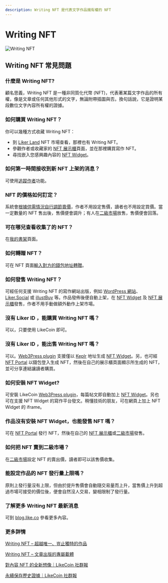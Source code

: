 ```yaml
---
description: Writing NFT 是代表文字作品擁有權的 NFT
---
```


# Writing NFT

![Writing NFT](../../.gitbook/assets/likecoin\_ad115\_writingnft\_b-01.jpeg)

## Writing NFT 常見問題

### 什麼是 Writing NFT?

顧名思義，Writing NFT 是一種非同質化代幣 (NFT)，代表著某篇文字作品的所有權，像是文章或任何其他形式的文字，無論附帶插圖與否。換句話說，它是證明某段數位文字內容所有權的證據。

### 如何購買 Writing NFT？

你可以幾種方式收藏 Writing NFT：

* 到 [Liker Land](https://liker.land/?utm\_source=docs) NFT 市場查看，那裡也有 Writing NFT。
* 參觀作者或收藏家的 [NFT 展示櫃](collect-writing-nft/nft-portfolio.md)頁面，並在那裡購買寫作 NFT。
* 尋找嵌入您感興趣內容的 [NFT Widget](collect-writing-nft/nft-widget.md)。

### 如何第一時間接收到新 NFT 上架的消息？

可使用[追蹤作者](collect-writing-nft/follow-creators.md)功能。

### NFT 的價格如何訂定？

系統會[根據供需情況自行調節賣價](collect-writing-nft/dynamic-pricing.md)，作者不用設定售價，讀者也不用設定買價。當一定數量的 NFT 售出後，售價便會調升；有人在[二級市場](collect-writing-nft/nft-marketplace.md)放售，售價便會回落。

### 可在哪兒查看收集了的 NFT？

在[我的書架](collect-writing-nft/dashboard.md)頁面。

### 如何轉贈 NFT？

可在 NFT 頁面[輸入對方的錢包地址轉贈](transfer-writing-nft.md)。

### 如何發售 Writing NFT？

可經任何支援 Writing NFT 的寫作網站出版，例如 [WordPress 網站](../../user-guide/wordpress.md)、[Liker.Social](https://liker.social/) 或 [illustBuy](https://illustbuy.com/) 等。作品發佈後便自動上架，在 [NFT Widget](collect-writing-nft/nft-widget.md) 及 [NFT 展示櫃](collect-writing-nft/nft-portfolio.md)發售，作者不用手動做額外動作上架市場。

### 沒有 Liker ID ，能購買 Writing NFT 嗎？

可以，只要使用 LikeCoin 即可。

### 沒有 Liker ID ，能出售 Writing NFT 嗎？

可以。[Web3Press plugin](../../user-guide/wordpress.md) 支援僅以 [Keplr](../wallet/keplr/) 地址生成 [NFT Widget](collect-writing-nft/nft-widget.md)。另，也可經 [NFT Portal](nft-portal/) 以錢包登入生成 NFT，然後在自己的展示櫃頁面顯示所生成的 NFT，並可分享連結讓讀者購買。

### 如何安裝 NFT Widget?

可安裝 LikeCoin [Web3Press plugin](../../user-guide/wordpress.md)，每篇帖文即自動加上 [NFT Widget](collect-writing-nft/nft-widget.md)。另也可在支援 NFT Widget 的寫作平台發文。稍懂技術的朋友，可在網頁上加上 NFT Widget 的 iframe。

### 作品沒有安裝 NFT Widget，也能發售 NFT 嗎？

可在 [NFT Portal](nft-portal/) 發行 NFT，然後在自己的 [NFT 展示櫃](collect-writing-nft/nft-portfolio.md)或[二級市場](collect-writing-nft/nft-marketplace.md)發售。

### 如何把 NFT 賣到二級市場？

在[二級市場](collect-writing-nft/nft-marketplace.md)設定 NFT 的賣出價，讀者即可以該售價收集。

### 能設定作品的 NFT 發行量上限嗎？

原則上發行量沒有上限，但由於提升售價會自動隨交易量而上升，當售價上升到超過市場可接受的價位後，便會自然沒人交易，變相限制了發行量。

### 了解更多 Writing NFT 最新消息

可到 [blog.like.co](https://blog.like.co/zh/tag/writing-nft/) 參看更多內容。

### 更多詳情

[Writing NFT – 超越唯一、豈止獨特的作品](https://blog.like.co/zh/writing-nft-%E8%B6%85%E8%B6%8A%E5%94%AF%E4%B8%80%E3%80%81%E8%B1%88%E6%AD%A2%E7%8D%A8%E7%89%B9%E7%9A%84%E4%BD%9C%E5%93%81/)

[Writing NFT – 文章出版的專屬載體](https://blog.like.co/zh/writing-nft-%E6%96%87%E7%AB%A0%E7%9A%84%E5%B0%88%E5%B1%AC%E8%BC%89%E9%AB%94/)

[對內容 NFT 的全新想像｜LikeCoin 社群報](https://blog.like.co/zh/%E5%B0%8D%E5%85%A7%E5%AE%B9-nft-%E7%9A%84%E5%85%A8%E6%96%B0%E6%83%B3%E5%83%8F-%EF%BD%9C-likecoin-%E7%A4%BE%E7%BE%A4%E5%A0%B1/)

[永續保存歷史證據｜LikeCoin 社群報](https://blog.like.co/zh/%E6%B0%B8%E7%BA%8C%E4%BF%9D%E5%AD%98%E6%AD%B7%E5%8F%B2%E8%AD%89%E6%93%9A-likecoin-%E7%A4%BE%E7%BE%A4%E5%A0%B1/)
